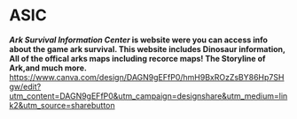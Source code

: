 # ASIC
**_Ark Survival Information Center_ is website were you can access info about the game ark survival. This website includes Dinosaur information, All of the offical arks maps including recorce maps! The Storyline of Ark,and much more.**
https://www.canva.com/design/DAGN9gEFfP0/hmH9BxROzZsBY86Hp7SHgw/edit?utm_content=DAGN9gEFfP0&utm_campaign=designshare&utm_medium=link2&utm_source=sharebutton
